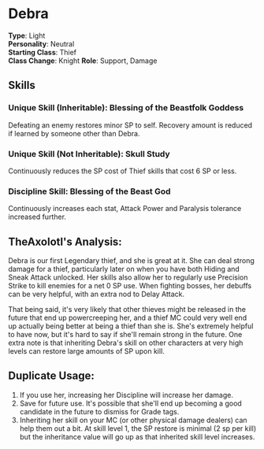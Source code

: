 # Debra

**Type**: Light  
**Personality**: Neutral  
**Starting Class**: Thief  
**Class Change**: Knight
**Role**: Support, Damage

## Skills

### Unique Skill (Inheritable): Blessing of the Beastfolk Goddess

Defeating an enemy restores minor SP to self. Recovery amount is reduced if learned by someone other than Debra.

### Unique Skill (Not Inheritable): Skull Study

Continuously reduces the SP cost of Thief skills that cost 6 SP or less.

### Discipline Skill: Blessing of the Beast God

Continuously increases each stat, Attack Power and Paralysis tolerance increased further.

## TheAxolotl's Analysis:

Debra is our first Legendary thief, and she is great at it. She can deal strong damage for a thief, particularly later on when you have both Hiding and Sneak Attack unlocked. Her skills also allow her to regularly use Precision Strike to kill enemies for a net 0 SP use. When fighting bosses, her debuffs can be very helpful, with an extra nod to Delay Attack.

That being said, it's very likely that other thieves might be released in the future that end up powercreeping her, and a thief MC could very well end up actually being better at being a thief than she is. She's extremely helpful to have now, but it's hard to say if she'll remain strong in the future. One extra note is that inheriting Debra's skill on other characters at very high levels can restore large amounts of SP upon kill.

## Duplicate Usage:

1. If you use her, increasing her Discipline will increase her damage.
2. Save for future use. It's possible that she'll end up becoming a good candidate in the future to dismiss for Grade tags.
3. Inheriting her skill on your MC (or other physical damage dealers) can help them out a bit. At skill level 1, the SP restore is minimal (2 sp per kill) but the inheritance value will go up as that inherited skill level increases.